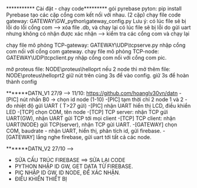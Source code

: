 *********** Cài đặt - chạy code*********
gói pyrebase pyton: pip install Pyrebase
tạo các cặp cổng com kết nối với nhau. (2 cặp)
chạy file code gateway: GATEWAY\GW_python\gateway_config.py
    Lưu ý: có lúc file sẽ bị lỗi do lỗi cổng com --> xóa file .db, và chạy lại
	   có lúc file sẽ bị lỗi do gửi uart nhưng không có nhận được xác nhận --> kiểm tra các cổng com và chạy lại

chạy file mô phỏng TCP-gateway: GATEWAY\UDP\tcpserve.py
	nhập cổng com nối với cổng com gateway.
chạy file mô phỏng TCP-node: GATEWAY\UDP\tcpclient.py
	nhập cổng com nối với cổng com pic.

mở proteus file: NODE\proteus\helloprt
nếu 2 node thì mở thêm file: NODE\proteus\helloprt2
giữ nút trên cùng 3s để vào config. giữ 3s để hoàn thành config


*******DATN_V1
27/9 --> 11/10: 
https://github.com/hoanglv30vn/datn
-[PIC] nút nhấn B0 -> chọn id node (1-10) 
-[PIC] tạm thời chỉ 2 node 1 và 2 - đo nhiệt độ gửi UART ( T>27 gửi) 
-[PIC] nhận UART hiển thị LCD, điều khiển LED 
-[TCP] chọn COM, tên node 
-[TCP] TCP server: nhận TCP gửi UART(GW), nhận UART gửi TCP tới mọi client 
-[TCP] TCP client: nhận UART(NODE) gửi TCP(server), nhận TCP gửi UART. 
-[GATEWAY] chọn COM, baudrate - nhận UART, hiển thị, phân tích id, gửi firebase. 
-[GATEWAY] lắng nghe firebase, gửi uart tới tất cả các node.


*******DATN_V2
27/10 -->
- SỬA CẤU TRÚC FIREBASE ==> SỬA LẠI CODE
- PYTHON NHẬP ID GW, GET DATA TỪ FIREBASE.
- PIC NHẬP ID GW, ID NODE, ĐỂ XÁC NHẬN.
- ĐIỀU KHIỂN THIẾT BỊ
